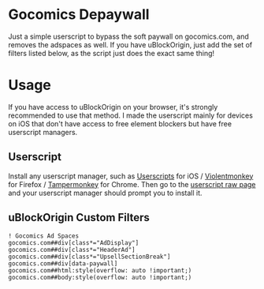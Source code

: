 # Gocomics Depaywall

Just a simple userscript to bypass the soft paywall on gocomics.com, and removes the adspaces as well. If you have uBlockOrigin, just add the set of filters listed below, as the script just does the exact same thing!

# Usage

If you have access to uBlockOrigin on your browser, it's strongly recommended to use that method. I made the userscript mainly for devices on iOS that don't have access to free element blockers but have free userscript managers.

## Userscript

Install any userscript manager, such as [Userscripts](https://apps.apple.com/app/userscripts/id1463298887) for iOS / [Violentmonkey](https://addons.mozilla.org/firefox/addon/violentmonkey/) for Firefox / [Tampermonkey](https://chromewebstore.google.com/detail/tampermonkey/dhdgffkkebhmkfjojejmpbldmpobfkfo) for Chrome.
Then go to the [userscript raw page](https://github.com/Idiot-01/Gocomics-Depaywall/raw/master/Userscript/gocomics.user.js) and your userscript manager should prompt you to install it.

## uBlockOrigin Custom Filters

```
! Gocomics Ad Spaces
gocomics.com##div[class*="AdDisplay"]
gocomics.com##div[class*="HeaderAd"]
gocomics.com##div[class*="UpsellSectionBreak"]
gocomics.com##div[data-paywall]
gocomics.com##html:style(overflow: auto !important;)
gocomics.com##body:style(overflow: auto !important;)
```